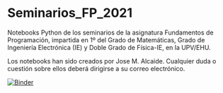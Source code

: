 # Seminarios_FP_2021
Notebooks Python de los seminarios de la asignatura Fundamentos de Programación, impartida en 1º del Grado de Matemáticas, Grado de Ingeniería Electrónica (IE) y Doble Grado de Física-IE, en la UPV/EHU.

Los notebooks han sido creados por Jose M. Alcaide. Cualquier duda o cuestión sobre ellos deberá dirigirse a su correo electrónico.

[![Binder](https://mybinder.org/badge_logo.svg)](https://mybinder.org/v2/gh/luisja68/Seminarios_FP_2021/HEAD)
